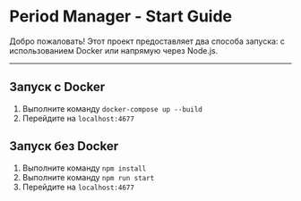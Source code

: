 # Period Manager - Start Guide

Добро пожаловать! Этот проект предоставляет два способа запуска: с использованием Docker или напрямую через Node.js.

---

## **Запуск с Docker**
1. Выполните команду `docker-compose up --build`
2. Перейдите на `localhost:4677`

## **Запуск без Docker**
1. Выполните команду `npm install`
2. Выполните команду `npm run start`
3. Перейдите на `localhost:4677`
